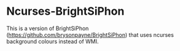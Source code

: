 # Ncurses-BrightSiPhon
This is a version of BrightSiPhon (https://github.com/brysonpayne/BrightSiPhon) that uses ncurses background colours instead of WMI. 
